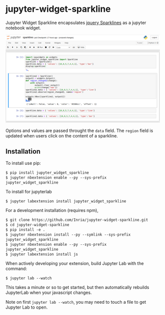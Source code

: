 jupyter-widget-sparkline
===============================

Jupyter Widget Sparkline encapsulates [jquery Sparklines](https://omnipotent.net/jquery.sparkline/) as a jupyter notebook widget.

![Sparklines in a notebook](jupyter_widget_sparkline.png)

Options and values are passed throught the `data` field. The `region` field is updated when users click on the content of a sparkline.

Installation
------------

To install use pip:

    $ pip install jupyter_widget_sparkline
    $ jupyter nbextension enable --py --sys-prefix jupyter_widget_sparkline

To install for jupyterlab

    $ jupyter labextension install jupyter_widget_sparkline

For a development installation (requires npm),

    $ git clone https://github.com/Inria/jupyter-widget-sparkline.git
    $ cd jupyter-widget-sparkline
    $ pip install -e .
    $ jupyter nbextension install --py --symlink --sys-prefix jupyter_widget_sparkline
    $ jupyter nbextension enable --py --sys-prefix jupyter_widget_sparkline
    $ jupyter labextension install js

When actively developing your extension, build Jupyter Lab with the command:

    $ jupyter lab --watch

This takes a minute or so to get started, but then automatically rebuilds JupyterLab when your javascript changes.

Note on first `jupyter lab --watch`, you may need to touch a file to get Jupyter Lab to open.

